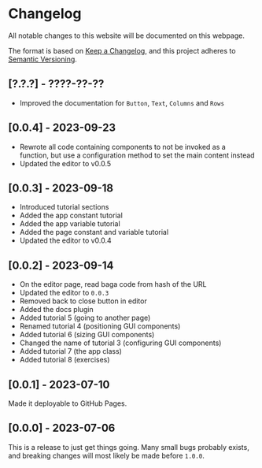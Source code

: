 # Changelog
All notable changes to this website will be documented on this webpage.

The format is based on [Keep a Changelog](https://keepachangelog.com/en/1.1.0/), and this project adheres to [Semantic Versioning](https://semver.org/spec/v2.0.0.html).

## [?.?.?] - ????-??-??
* Improved the documentation for `Button`, `Text`, `Columns` and `Rows`

## [0.0.4] - 2023-09-23
* Rewrote all code containing components to not be invoked as a function, but use a configuration method to set the main content instead
* Updated the editor to v0.0.5

## [0.0.3] - 2023-09-18
* Introduced tutorial sections
* Added the app constant tutorial
* Added the app variable tutorial
* Added the page constant and variable tutorial
* Updated the editor to v0.0.4

## [0.0.2] - 2023-09-14
* On the editor page, read baga code from hash of the URL
* Updated the editor to `0.0.3`
* Removed back to close button in editor
* Added the docs plugin
* Added tutorial 5 (going to another page)
* Renamed tutorial 4 (positioning GUI components)
* Added tutorial 6 (sizing GUI components)
* Changed the name of tutorial 3 (configuring GUI components)
* Added tutorial 7 (the app class)
* Added tutorial 8 (exercises)

## [0.0.1] - 2023-07-10
Made it deployable to GitHub Pages.

## [0.0.0] - 2023-07-06
This is a release to just get things going. Many small bugs probably exists, and breaking changes will most likely be made before `1.0.0`.